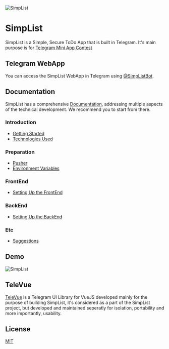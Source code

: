 ![SimpList](https://raw.githubusercontent.com/erfanmola/SimpList/master/docs/SimpList.gif)

# SimpList
SimpList is a Simple, Secure ToDo App that is built in Telegram. It's main purpose is for [Telegram Mini App Contest](https://t.me/contest/327)

## Telegram WebApp
You can access the SimpList WebApp in Telegram using [@SimpListBot](https://t.me/SimpListBot).

## Documentation
SimpList has a comprehensive [Documentation](https://erfanmola.github.io/SimpList/), addressing multiple aspects of the technical development. We recommend you to start from there.

### Introduction
- [Getting Started](https://erfanmola.github.io/SimpList/getting-started.html)
- [Technologies Used](https://erfanmola.github.io/SimpList/technologies-used.html)

### Preparation
- [Pusher](https://erfanmola.github.io/SimpList/pusher.html)
- [Environment Variables](https://erfanmola.github.io/SimpList/environment-variables.html)

### FrontEnd
- [Setting Up the FrontEnd](https://erfanmola.github.io/SimpList/setting-up-frontend.html)

### BackEnd
- [Setting Up the BackEnd](https://erfanmola.github.io/SimpList/setting-up-backend.html)

### Etc
- [Suggestions](https://erfanmola.github.io/SimpList/suggestions.html)

## Demo
![SimpList](https://raw.githubusercontent.com/erfanmola/SimpList/master/docs/Demo.gif)

## TeleVue

[TeleVue](https://github.com/erfanmola/TeleVue) is a Telegram UI Library for VueJS developed mainly for the purpose of building SimpList, it's considered as a part of the SimpList project, but developed and maintained seperatly for isolation, portability and more importantly, usability.  

## License
[MIT](https://github.com/erfanmola/SimpList/blob/master/LICENSE)